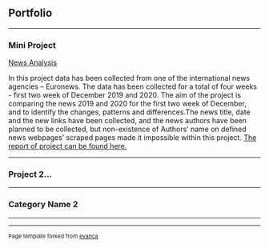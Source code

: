 ## Portfolio

---

### Mini Project

[News Analysis](https://colab.research.google.com/drive/1MfhscJ1tw4a0Zs7GYLk9t-AOQiCLsoZQ#scrollTo=tdlvDaZwrkt4)

  In this project data has been collected from one of the international news agencies – Euronews. The data has been collected for a total of four weeks - first two week of December 2019 and 2020. The aim of the project is comparing the news 2019 and 2020 for the first two week of December, and to identify the changes, patterns and differences.The news title, date and the new links have been collected, and the news authors have been planned to be collected, but non-existence of Authors’ name on defined news webpages’ scraped pages made it impossible within this project. 
[The report of project can be found here.](https://docs.google.com/document/d/1gSXlsPwPgHFjK_dkqv55UP6zu3vig6GegVSLw0SSSzI/edit?usp=sharing)

---
### Project 2...
---

### Category Name 2



---




---
<p style="font-size:11px">Page template forked from <a href="https://github.com/evanca/quick-portfolio">evanca</a></p>
<!-- Remove above link if you don't want to attibute -->

